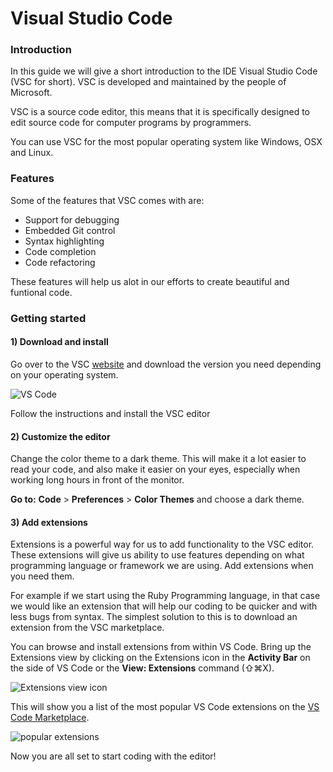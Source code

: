 # Visual Studio Code

### Introduction
In this guide we will give a short introduction to the IDE Visual Studio Code (VSC for short). VSC is developed and maintained by the people of Microsoft.

VSC is a source code editor, this means that it is specifically designed to edit source code for computer programs by programmers.

You can use VSC for the most popular operating system  like Windows, OSX and Linux.

### Features

Some of the features that VSC comes with are:

- Support for debugging
- Embedded Git control
- Syntax highlighting
- Code completion
- Code refactoring

These features will help us alot in our efforts to create beautiful and funtional code. 

### Getting started

#### 1) **Download and install**

Go over to the VSC [website](https://code.visualstudio.com/) and download the version you need depending on your operating system.

![VS Code](https://www.jaycaetano.com/wp-content/uploads/2017/08/Screen-Shot-2017-08-04-at-8.31.37-PM.png)



 Follow the instructions and install the VSC editor

#### 2) **Customize the editor**

Change the color theme to a dark theme. This will make it a lot easier to read your code, and also make it easier on your eyes, especially when working long hours in front of the monitor.

**Go to:**
 **Code**  >  **Preferences**  >  **Color Themes** and choose a dark theme.


#### 3) **Add extensions**

Extensions is a powerful way for us to add functionality to the VSC editor. These extensions will give us ability to use features depending on what programming language or framework we are using. Add extensions when you need them.

For example if we start using the Ruby Programming language, in that case we would like an extension that will help our coding to be quicker and with less bugs from syntax. The simplest solution to this is to download an extension from the VSC marketplace.

You can browse and install extensions from within VS Code. Bring up the Extensions view by clicking on the Extensions icon in the  **Activity Bar**  on the side of VS Code or the  **View: Extensions**  command (⇧⌘X).

![Extensions view icon](https://code.visualstudio.com/assets/docs/editor/extension-gallery/extensions-view-icon.png)

This will show you a list of the most popular VS Code extensions on the  [VS Code Marketplace](https://marketplace.visualstudio.com/VSCode).

![popular extensions](https://code.visualstudio.com/assets/docs/editor/extension-gallery/extensions-popular.png)


Now you are all set to start coding with the editor!